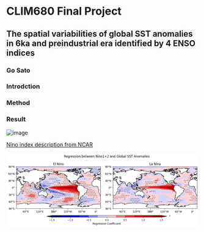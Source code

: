 # **CLIM680 Final Project**

## **The spatial variabilities of global SST anomalies in 6ka and preindustrial era identified by 4 ENSO indices**

### **Go Sato**

### Introdction


### Method


### Result

![image](https://github.com/user-attachments/assets/23554497-ff19-4f2b-b65e-596fbfbb981d)

[Nino index description from NCAR](https://climatedataguide.ucar.edu/climate-data/nino-sst-indices-nino-12-3-34-4-oni-and-tni)

![image](https://github.com/gsato-git/Final-Project/blob/plots/Nino1+2_regression_mh.png?raw=true)

